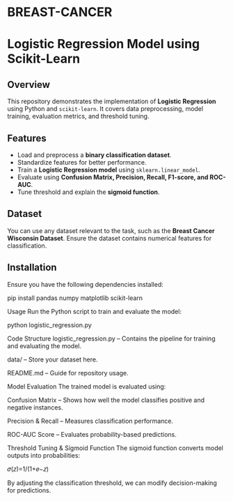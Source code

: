 # BREAST-CANCER
# Logistic Regression Model using Scikit-Learn

## Overview
This repository demonstrates the implementation of **Logistic Regression** using Python and `scikit-learn`. It covers data preprocessing, model training, evaluation metrics, and threshold tuning.

## Features
- Load and preprocess a **binary classification dataset**.
- Standardize features for better performance.
- Train a **Logistic Regression model** using `sklearn.linear_model`.
- Evaluate using **Confusion Matrix, Precision, Recall, F1-score, and ROC-AUC**.
- Tune threshold and explain the **sigmoid function**.

## Dataset
You can use any dataset relevant to the task, such as the **Breast Cancer Wisconsin Dataset**. Ensure the dataset contains numerical features for classification.

## Installation
Ensure you have the following dependencies installed:

pip install pandas numpy matplotlib scikit-learn

Usage
Run the Python script to train and evaluate the model:

python logistic_regression.py


Code Structure
logistic_regression.py – Contains the pipeline for training and evaluating the model.

data/ – Store your dataset here.

README.md – Guide for repository usage.

Model Evaluation
The trained model is evaluated using:

Confusion Matrix – Shows how well the model classifies positive and negative instances.

Precision & Recall – Measures classification performance.

ROC-AUC Score – Evaluates probability-based predictions.

Threshold Tuning & Sigmoid Function
The sigmoid function converts model outputs into probabilities:

𝜎(𝑧)=1/(1+𝑒−𝑧)

By adjusting the classification threshold, we can modify decision-making for predictions.
